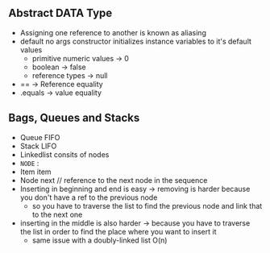 ## Abstract DATA Type
- Assigning one reference to another is known as aliasing
- default no args constructor initializes instance variables to it's default values
  - primitive numeric values -> 0
  - boolean -> false
  - reference types -> null
- == -> Reference equality
- .equals -> value equality

## Bags, Queues and Stacks
- Queue FIFO
- Stack LIFO
- Linkedlist consits of nodes
-  `NODE` :
  - Item item
  - Node<item> next // reference to the next node in the sequence
  - Inserting in beginning and end is easy -> removing is harder because you don't have a ref to the previous node
    - so you have to traverse the list to find the previous node and link that to the next one
  - inserting in the middle is also harder -> because you have to traverse the list in order to find the place where you want to insert it
    - same issue with a doubly-linked list O(n)
